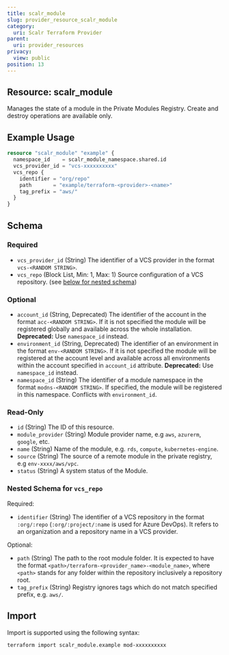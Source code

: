 ```yaml
---
title: scalr_module
slug: provider_resource_scalr_module
category:
  uri: Scalr Terraform Provider
parent:
  uri: provider_resources
privacy:
  view: public
position: 13
---
```

## Resource: scalr_module

Manages the state of a module in the Private Modules Registry. Create and destroy operations are available only.

## Example Usage

```terraform
resource "scalr_module" "example" {
  namespace_id    = scalr_module_namespace.shared.id
  vcs_provider_id = "vcs-xxxxxxxxxx"
  vcs_repo {
    identifier = "org/repo"
    path       = "example/terraform-<provider>-<name>"
    tag_prefix = "aws/"
  }
}
```

<!-- schema generated by tfplugindocs -->
## Schema

### Required

- `vcs_provider_id` (String) The identifier of a VCS provider in the format `vcs-<RANDOM STRING>`.
- `vcs_repo` (Block List, Min: 1, Max: 1) Source configuration of a VCS repository. (see [below for nested schema](#nestedblock--vcs_repo))

### Optional

- `account_id` (String, Deprecated) The identifier of the account in the format `acc-<RANDOM STRING>`. If it is not specified the module will be registered globally and available across the whole installation. **Deprecated:** Use `namespace_id` instead.
- `environment_id` (String, Deprecated) The identifier of an environment in the format `env-<RANDOM STRING>`. If it is not specified the module will be registered at the account level and available across all environments within the account specified in `account_id` attribute. **Deprecated:** Use `namespace_id` instead.
- `namespace_id` (String) The identifier of a module namespace in the format `modns-<RANDOM STRING>`. If specified, the module will be registered in this namespace. Conflicts with `environment_id`.

### Read-Only

- `id` (String) The ID of this resource.
- `module_provider` (String) Module provider name, e.g `aws`, `azurerm`, `google`, etc.
- `name` (String) Name of the module, e.g. `rds`, `compute`, `kubernetes-engine`.
- `source` (String) The source of a remote module in the private registry, e.g `env-xxxx/aws/vpc`.
- `status` (String) A system status of the Module.

<a id="nestedblock--vcs_repo"></a>
### Nested Schema for `vcs_repo`

Required:

- `identifier` (String) The identifier of a VCS repository in the format `:org/:repo` (`:org/:project/:name` is used for Azure DevOps). It refers to an organization and a repository name in a VCS provider.

Optional:

- `path` (String) The path to the root module folder. It is expected to have the format `<path>/terraform-<provider_name>-<module_name>`, where `<path>` stands for any folder within the repository inclusively a repository root.
- `tag_prefix` (String) Registry ignores tags which do not match specified prefix, e.g. `aws/`.

## Import

Import is supported using the following syntax:

```shell
terraform import scalr_module.example mod-xxxxxxxxxx
```

